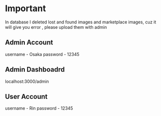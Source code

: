 # Important
In database I deleted lost and found images and marketplace images, cuz it will give you error , please upload them with admin

## Admin Account
username - Osaka
password - 12345


## Admin Dashboadrd
localhost:3000/admin


## User Account
username - Rin
password - 12345
